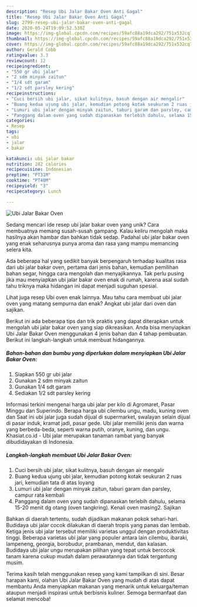 ```yaml
---
description: "Resep Ubi Jalar Bakar Oven Anti Gagal"
title: "Resep Ubi Jalar Bakar Oven Anti Gagal"
slug: 2799-resep-ubi-jalar-bakar-oven-anti-gagal
date: 2020-05-24T19:09:52.530Z
image: https://img-global.cpcdn.com/recipes/59afc88a19dca292/751x532cq70/ubi-jalar-bakar-oven-foto-resep-utama.jpg
thumbnail: https://img-global.cpcdn.com/recipes/59afc88a19dca292/751x532cq70/ubi-jalar-bakar-oven-foto-resep-utama.jpg
cover: https://img-global.cpcdn.com/recipes/59afc88a19dca292/751x532cq70/ubi-jalar-bakar-oven-foto-resep-utama.jpg
author: Gerald Cobb
ratingvalue: 3.3
reviewcount: 12
recipeingredient:
- "550 gr ubi jalar"
- "2 sdm minyak zaitun"
- "1/4 sdt garam"
- "1/2 sdt parsley kering"
recipeinstructions:
- "Cuci bersih ubi jalar, sikat kulitnya, basuh dengan air mengalir"
- "Buang kedua ujung ubi jalar, kemudian potong kotak seukuran 2 ruas jari, kemudian tata di atas loyang"
- "Lumuri ubi jalar dengan minyak zaitun, taburi garam dan parsley, campur rata kembali"
- "Panggang dalam oven yang sudah dipanaskan terlebih dahulu, selama 15-20 menit dg otang (oven tangkring). Kenali oven masing2. Sajikan"
categories:
- Resep
tags:
- ubi
- jalar
- bakar

katakunci: ubi jalar bakar 
nutrition: 282 calories
recipecuisine: Indonesian
preptime: "PT31M"
cooktime: "PT40M"
recipeyield: "3"
recipecategory: Lunch

---
```



![Ubi Jalar Bakar Oven](https://img-global.cpcdn.com/recipes/59afc88a19dca292/751x532cq70/ubi-jalar-bakar-oven-foto-resep-utama.jpg)

Sedang mencari ide resep ubi jalar bakar oven yang unik? Cara membuatnya memang susah-susah gampang. Kalau keliru mengolah maka hasilnya akan hambar dan bahkan tidak sedap. Padahal ubi jalar bakar oven yang enak seharusnya punya aroma dan rasa yang mampu memancing selera kita.

Ada beberapa hal yang sedikit banyak berpengaruh terhadap kualitas rasa dari ubi jalar bakar oven, pertama dari jenis bahan, kemudian pemilihan bahan segar, hingga cara mengolah dan menyajikannya. Tak perlu pusing jika mau menyiapkan ubi jalar bakar oven enak di rumah, karena asal sudah tahu triknya maka hidangan ini dapat menjadi suguhan spesial.

Lihat juga resep Ubi oven enak lainnya. Mau tahu cara membuat ubi jalar oven yang matang sempurna dan enak? Angkat ubi jalar dari oven dan sajikan.


Berikut ini ada beberapa tips dan trik praktis yang dapat diterapkan untuk mengolah ubi jalar bakar oven yang siap dikreasikan. Anda bisa menyiapkan Ubi Jalar Bakar Oven menggunakan 4 jenis bahan dan 4 tahap pembuatan. Berikut ini langkah-langkah untuk membuat hidangannya.

<!--inarticleads1-->

##### Bahan-bahan dan bumbu yang diperlukan dalam menyiapkan Ubi Jalar Bakar Oven:

1. Siapkan 550 gr ubi jalar
1. Gunakan 2 sdm minyak zaitun
1. Gunakan 1/4 sdt garam
1. Sediakan 1/2 sdt parsley kering


Informasi terkini mengenai harga ubi jalar per kilo di Agromaret, Pasar Minggu dan Superindo. Berapa harga ubi cilembu ungu, madu, kuning oven dan Saat ini ubi jalar juga sudah dijual di supermarket, swalayan selain dijual di pasar induk, kramat jadi, pasar gede. Ubi jalar memiliki jenis dan warna yang berbeda-beda, seperti warna putih, oranye, kuning, dan ungu. Khasiat.co.id - Ubi jalar merupakan tanaman rambat yang banyak dibudidayakan di Indonesia. 

<!--inarticleads2-->

##### Langkah-langkah membuat Ubi Jalar Bakar Oven:

1. Cuci bersih ubi jalar, sikat kulitnya, basuh dengan air mengalir
1. Buang kedua ujung ubi jalar, kemudian potong kotak seukuran 2 ruas jari, kemudian tata di atas loyang
1. Lumuri ubi jalar dengan minyak zaitun, taburi garam dan parsley, campur rata kembali
1. Panggang dalam oven yang sudah dipanaskan terlebih dahulu, selama 15-20 menit dg otang (oven tangkring). Kenali oven masing2. Sajikan


Bahkan di daerah tertentu, sudah dijadikan makanan pokok sehari-hari. Budidaya ubi jalar cocok dilakukan di daerah tropis yang panas dan lembab. Ketiga jenis ubi jalar tersebut memiliki varietas unggul dengan produktivitas tinggi. Beberapa varietas ubi jalar yang populer antara lain cilembu, ibaraki, lampeneng, georgia, borobudur, prambanan, mendut, dan kalasan. Budidaya ubi jalar ungu merupakan pilihan yang tepat untuk bercocok tanam karena cukup mudah dalam perawatannya dan tidak tergantung musim. 

Terima kasih telah menggunakan resep yang kami tampilkan di sini. Besar harapan kami, olahan Ubi Jalar Bakar Oven yang mudah di atas dapat membantu Anda menyiapkan makanan yang menarik untuk keluarga/teman ataupun menjadi inspirasi untuk berbisnis kuliner. Semoga bermanfaat dan selamat mencoba!
